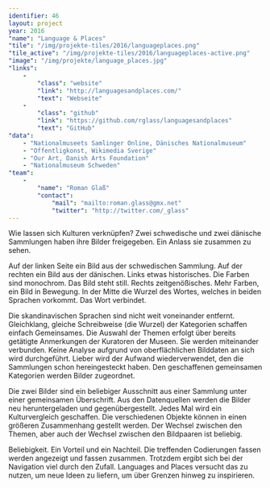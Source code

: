 ```yaml
---
identifier: 46
layout: project
year: 2016
"name": "Language & Places"
"tile": "/img/projekte-tiles/2016/languageplaces.png"
"tile_active": "/img/projekte-tiles/2016/languageplaces-active.png"
"image": "/img/projekte/language_places.jpg"
"links":
    -
        "class": "website"
        "link": "http://languagesandplaces.com/"
        "text": "Webseite"
    -
        "class": "github"
        "link": "https://github.com/rglass/languagesandplaces"
        "text": "GitHub"
"data":
    - "Nationalmuseets Samlinger Online, Dänisches Nationalmuseum"
    - "Offentligkonst, Wikimedia Sverige"
    - "Our Art, Danish Arts Foundation"
    - "Nationalmuseum Schweden"
"team":
    -
        "name": "Roman Glaß"
        "contact":
            "mail": "mailto:roman.glass@gmx.net"
            "twitter": "http://twitter.com/_glass"
---
```

Wie lassen sich Kulturen verknüpfen? Zwei schwedische und zwei dänische Sammlungen haben ihre Bilder freigegeben. Ein Anlass sie zusammen zu sehen.

Auf der linken Seite ein Bild aus der schwedischen Sammlung. Auf der rechten ein Bild aus der dänischen. Links etwas historisches. Die Farben sind monochrom. Das Bild steht still. Rechts zeitgenößisches. Mehr Farben, ein Bild in Bewegung. In der Mitte die Wurzel des Wortes, welches in beiden Sprachen vorkommt. Das Wort verbindet.

Die skandinavischen Sprachen sind nicht weit voneinander entfernt. Gleichklang, gleiche Schreibweise (die Wurzel) der Kategorien schaffen einfach Gemeinsames. Die Auswahl der Themen erfolgt über bereits getätigte Anmerkungen der Kuratoren der Museen. Sie werden miteinander verbunden. Keine Analyse aufgrund von oberflächlichen Bilddaten an sich wird durchgeführt. Lieber wird der Aufwand wiederverwendet, den die Sammlungen schon hereingesteckt haben. Den geschaffenen gemeinsamen Kategorien werden Bilder zugeordnet.

Die zwei Bilder sind ein beliebiger Ausschnitt aus einer Sammlung unter einer gemeinsamen Überschrift. Aus den Datenquellen werden die Bilder neu heruntergeladen und gegenübergestellt. Jedes Mal wird ein Kulturvergleich geschaffen. Die verschiedenen Objekte können in einen größeren Zusammenhang gestellt werden. Der Wechsel zwischen den Themen, aber auch der Wechsel zwischen den Bildpaaren ist beliebig.

Beliebigkeit. Ein Vorteil und ein Nachteil. Die treffenden Codierungen fassen werden angezeigt und fassen zusammen. Trotzdem ergibt sich bei der Navigation viel durch den Zufall. Languages and Places versucht das zu nutzen, um neue Ideen zu liefern, um über Grenzen hinweg zu inspirieren.
